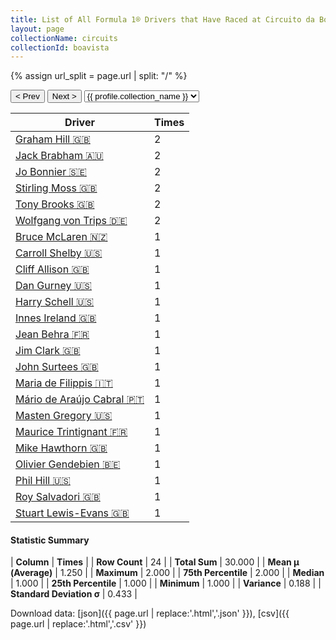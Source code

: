 ```yaml
---
title: List of All Formula 1® Drivers that Have Raced at Circuito da Boavista
layout: page
collectionName: circuits
collectionId: boavista
---
```


{% assign url_split = page.url | split: "/" %}
<div id="collection-navigation">
<button onclick="selector.options[selector.selectedIndex-1].value && (window.location = selector.options[selector.selectedIndex-1].value);">&lt; Prev</button>
<button onclick="selector.options[selector.selectedIndex+1].value && (window.location = selector.options[selector.selectedIndex+1].value);">Next &gt;</button>
<select id="selector" onchange="this.options[this.selectedIndex].value && (window.location = this.options[this.selectedIndex].value);">
  {% for collectionId in site.data[page.collectionName].refs %}
    {% if collectionId == page.collectionId %}
      {% assign selected = "selected" %}
    {% else %}
      {% assign selected = "" %}
    {% endif %}
    {% assign profile = site.data[page.collectionName][collectionId].profile %}
    <option value="/f1/{{ page.collectionName }}/{{ collectionId }}/{{ url_split[4] }}" {{ selected }}>{{ profile.collection_name }}</option>
  {% endfor %}
</select>
</div>

| Driver | Times |
|--|--|
| [Graham Hill 🇬🇧](/f1/drivers/hill) | 2 |
| [Jack Brabham 🇦🇺](/f1/drivers/jack_brabham) | 2 |
| [Jo Bonnier 🇸🇪](/f1/drivers/bonnier) | 2 |
| [Stirling Moss 🇬🇧](/f1/drivers/moss) | 2 |
| [Tony Brooks 🇬🇧](/f1/drivers/brooks) | 2 |
| [Wolfgang von Trips 🇩🇪](/f1/drivers/trips) | 2 |
| [Bruce McLaren 🇳🇿](/f1/drivers/mclaren) | 1 |
| [Carroll Shelby 🇺🇸](/f1/drivers/shelby) | 1 |
| [Cliff Allison 🇬🇧](/f1/drivers/allison) | 1 |
| [Dan Gurney 🇺🇸](/f1/drivers/gurney) | 1 |
| [Harry Schell 🇺🇸](/f1/drivers/schell) | 1 |
| [Innes Ireland 🇬🇧](/f1/drivers/ireland) | 1 |
| [Jean Behra 🇫🇷](/f1/drivers/behra) | 1 |
| [Jim Clark 🇬🇧](/f1/drivers/clark) | 1 |
| [John Surtees 🇬🇧](/f1/drivers/surtees) | 1 |
| [Maria de Filippis 🇮🇹](/f1/drivers/filippis) | 1 |
| [Mário de Araújo Cabral 🇵🇹](/f1/drivers/cabral) | 1 |
| [Masten Gregory 🇺🇸](/f1/drivers/gregory) | 1 |
| [Maurice Trintignant 🇫🇷](/f1/drivers/trintignant) | 1 |
| [Mike Hawthorn 🇬🇧](/f1/drivers/hawthorn) | 1 |
| [Olivier Gendebien 🇧🇪](/f1/drivers/gendebien) | 1 |
| [Phil Hill 🇺🇸](/f1/drivers/phil_hill) | 1 |
| [Roy Salvadori 🇬🇧](/f1/drivers/salvadori) | 1 |
| [Stuart Lewis-Evans 🇬🇧](/f1/drivers/lewis-evans) | 1 |

#### Statistic Summary

| **Column** | **Times** |
| **Row Count** | 24 |
| **Total Sum** | 30.000 |
| **Mean μ (Average)** | 1.250 |
| **Maximum** | 2.000 |
| **75th Percentile** | 2.000 |
| **Median** | 1.000 |
| **25th Percentile** | 1.000 |
| **Minimum** | 1.000 |
| **Variance** | 0.188 |
| **Standard Deviation σ** | 0.433 |

Download data: [json]({{ page.url | replace:'.html','.json' }}), [csv]({{ page.url | replace:'.html','.csv' }})
